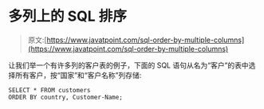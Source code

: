 # 多列上的 SQL 排序

> 原文:[https://www.javatpoint.com/sql-order-by-multiple-columns](https://www.javatpoint.com/sql-order-by-multiple-columns)

让我们举一个有许多列的客户表的例子，下面的 SQL 语句从名为“客户”的表中选择所有客户，按“国家”和“客户名称”列存储:

```
SELECT * FROM customers
ORDER BY country, Customer-Name;

```